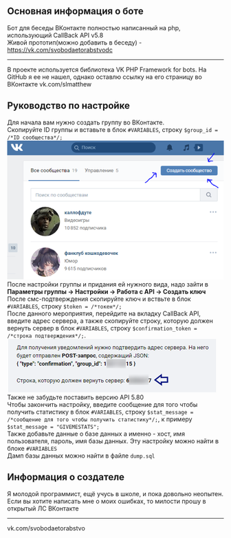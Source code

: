 ## Основная информация о боте 
Бот для беседы ВКонтакте полностью написанный на php, использующий CallBack API v5.8<br>
Живой прототип(можно добавить в беседу) - https://vk.com/svobodaetorabstvodc<br>
***
В проекте используется библиотека VK PHP Framework for bots. На GitHub я ее не нашел, однако оставлю ссылку на его страницу во ВКонтакте vk.com/slmatthew<br>
## Руководство по настройке
Для начала вам нужно создать группу во ВКонтакте.<br>
Скопируйте ID группы и вставьте в блок `#VARIABLES`, строку `$group_id = /*ID сообщества*/;`<br>
![Создание группы](/assets/images/ScreenShot1.png)
После настройки группы и придания ей нужного вида, надо зайти в **Параметры группы -> Настройки -> Работа с API -> Создать ключ**<br>
После смс-подтверждения скопируйте ключ и вствьте в блок `#VARIABLES`, строку `$token = /*токен*/;`<br>
После данного мероприятия, перейдите на вкладку CallBack API, введите адрес сервера, а также скопируйте строку, которую должен вернуть сервер в блок `#VARIABLES`, строку `$confirmation_token = /*строка подтверждения*/;`.<br>
![Ключ подтверждения](/assets/images/ScreenShot2.png)
Также не забудьте поставить версию API 5.80<br>
Чтобы закончить настройку, введите сообщение для того чтобы получить статистику в блок `#VARIABLES`, строку `$stat_message = /*сообщение для того чтобы получить статистику*/;`, к примеру `$stat_message = "GIVEMESTATS";`<br>
Также добавьте данные о базе данных а именно - хост, имя пользователя, пароль, имя базы данных. Эту настройку можно найти в блоке `#VARIABLES`<br>
Дамп базы данных можно найти в файле `dump.sql`<br>
## Информация о создателе
Я молодой программист, ещё учусь в школе, и пока довольно неопытен. Если вы хотите написать мне о моих ошибках, то милости прошу в открытый ЛС ВКонтакте
***
vk.com/svobodaetorabstvo
